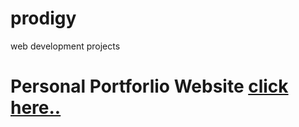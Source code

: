# prodigy
 web development projects

# Personal Portforlio Website [click here..](https://satyamrai0510.github.io/prodigy_wd_projects/prodigy_wd_04/)
